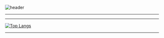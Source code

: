 ![header](https://capsule-render.vercel.app/api?type=soft&theme=dark&height=300&section=header&text=StarSong%20profile&fontSize=90&animation=twinkling)

---


---

<div style="display: flex; overflow-x: auto;">
    <div style="flex: 1;">
        <a href="https://github.com/anuraghazra/github-readme-stats">
            <img src="https://github-readme-stats.vercel.app/api/top-langs/?username=kami1152&layout=compact" alt="Top Langs">
        </a>
    </div>
</div>

---

